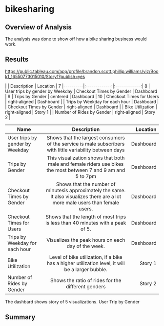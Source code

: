 # bikesharing
## Overview of Analysis
The analysis was done to show off how a bike sharing business would work.
## Results
https://public.tableau.com/app/profile/brandon.scott.phillip.williams/viz/Book1_16550773015010/Story1?publish=yes

|      |   Description | Location      |
7
|----------|:-------------:|:-------------:| 
8
| User trips by gender by Weekday |  Checkout Times by Gender | Dashboard |
9
| Trips by Gender |    centered   | Dashboard |
10
| Checkout Times for Users | right-aligned | Dashboard |
| Trips by Weekday for each hour | Dashboard | 
| Checkout Times by Gender | right-aligned | Dashboard |
| Bike Utilization | right-aligned | Story 1   |
| Number of Rides by Gender | right-aligned | Story 2   |

| Name     |  Description  |  Location |
|----------|:-------------:|------:|
| User trips by gender by Weekday | Shows that the largest consumers of the service is male subscribers with little variability between days  | Dashboard |
| Trips by Gender |    This visualization shows that both male and female riders use bikes the most between 7 and 9 am and 5 to 7pm  |   Dashboard |
| Checkout Times by Gender | Shows that the number of minutesis approximately the same. It also visualizes there are a lot more male users than female users. |    Dashboard |
| Checkout Times for Users | Shows that the length of most trips is less than 40 minutes with a peak of 5.  |    Dashboard |
| Trips by Weekday for each hour | Visualizes the peak hours on each day of the week.  |    Dashboard |
| Bike Utilization | Level of bike utilization, if a bike has a higher utilization level, it will be a larger bubble. |   Story 1 |
| Number of Rides by Gender | Shows the ratio of rides for the different genders |    Story 2 | 
The dashbard shows story of 5 visualizations. User Trip by Gender
## Summary
